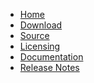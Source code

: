 
* [Home](${uri("/")})
* [Download](${uri("/download.html")})
* [Source](${uri("/source.html")})
* [Licensing](${uri("/license.html")})
* [Documentation](${uri("/documentation/index.html")})
* [Release Notes](${uri("/relnotes.html")})
